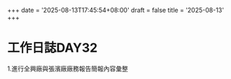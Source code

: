 +++
date = '2025-08-13T17:45:54+08:00'
draft = false
title = '2025-08-13'
+++
# 工作日誌DAY32

<!--more-->

1.進行全興廠與張濱廠廠務報告簡報內容彙整